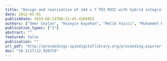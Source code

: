 ```yaml
---
title: "Design and realization of 144 x 7 TDI ROIC with hybrid integrated test structure"
date: 2012-05-01
publishDate: 2019-08-14T08:21:45.426695Z
authors: ["Omer Ceylan", "Huseyin Kayahan", "Melik Yazici", "Muhammet Burak Baran", "Yasar Gurbuz"]
publication_types: ["1"]
abstract: ""
featured: false
publication: ""
url_pdf: "http://proceedings.spiedigitallibrary.org/proceeding.aspx?articleid=1353451"
doi: "10.1117/12.920370"
---
```


